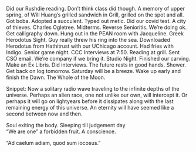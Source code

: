 Did our Rushdie reading. Don’t think class did though. A memory of upper spring, of Will Huang’s grilled sandwich in Grill, grilled on the spot and all. Got boba. Adopted a succulent. Typed out metic. Did our covid test. A city of thieves. Charles Ogletree. Midterms. Reverse Senioritis. We’re doing ok. Get calligraphy down. Hung out in the PEAN room with Jacqueline. Greek Herodotus Sight. Guy really threw his ring into the sea. Downloaded Herodotus from Hathitrust with our UChicago account. Had fries with Indigo. Senior game night. CCC Interviews at 7:50. Reading at grill. Sent CSO email. We’re company if we bring it. Studio Night. Finished our carving. Make an Ex Libris. Did interviews. The future rests in good hands. Shower. Get back on log tomorrow. Saturday will be a breeze. Wake up early and finish the Dawn. The Whole of the Moon.

Snippet: Now a solitary radio wave traveling to the infinite depths of the universe. Perhaps an alien race, one not unlike our own, will intercept it. Or perhaps it will go on lightyears before it dissipates along with the last remaining energy of this universe. An eternity will have seemed like a second between now and then.

Soul exiting the body. Sleeping till judgement day  
“We are one” a forbidden fruit. A conscience. 

“Ad caelum adiam, quod sum iocosus.”
